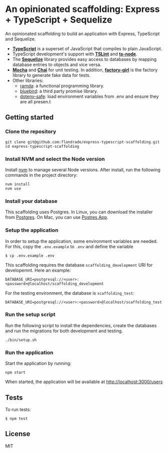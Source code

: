 # An opinionated scaffolding: Express + TypeScript + Sequelize

An opinionated scaffolding to build an application with Express, TypeScript and Sequelize.

- **[TypeScript](https://www.typescriptlang.org/)** is a superset of JavaScript
that compiles to plain JavaScript.
- TypeScript development's support with **[TSLint](https://palantir.github.io/tslint/)**
and **[ts-node](https://github.com/TypeStrong/ts-node)**.
- The **[Sequelize](http://docs.sequelizejs.com/)** library provides easy access to
databases by mapping database entries to objects and vice versa.
- **[Mocha](https://mochajs.org/)** and **[Chai](https://www.chaijs.com/)** for unit
testing. In addition, **[factory-girl](https://github.com/aexmachina/factory-girl)**
is the factory library to generate fake data for tests.
- Other libraries:
  - [ramda](https://ramdajs.com/): a functional programming library.
  - [bluebird](http://bluebirdjs.com/docs/getting-started.html): a third party
promise library.
  - [dotenv-safe](https://github.com/rolodato/dotenv-safe): load environment
  variables from .env and ensure they are all presen.t

## Getting started

### Clone the repository

```
git clone git@github.com:flandrade/express-typescript-scaffolding.git
cd express-typescript-scaffolding
```

### Install NVM and select the Node version

Install [nvm](https://github.com/creationix/nvm) to manage several Node versions.
After install, run the following commands in the project directory:

```
nvm install
nvm use
```

### Install your database

This scaffolding uses Postgres. In Linux, you can download the installer from
[Postgres](https://www.postgresql.org/download/). On Mac, you can use
[Postres App](https://postgresapp.com/).


### Setup the application

In order to setup the application, some environment variables are needed. For this,
copy the `.env.example` to `.env` and define the variable

```
$ cp .env.example .env
```

This scaffolding requires the database `scaffolding_development` URI for
developemnt. Here an example:

```
DATABASE_URI=postgresql://<user>:<password>@localhost/scaffolding_development
```

For the testing environment, the database is `scaffolding_test`:

```
DATABASE_URI=postgresql://<user>:<password>@localhost/scaffolding_test
```

### Run the setup script

Run the following script to install the dependencies, create the databases and
run the migrations for both development and testing.

```
./bin/setup.sh
```

### Run the application

Start the application by running:

```
npm start
```

When started, the application will be available at [http://localhost:3000/users](http://localhost:3000/users)

## Tests

To run tests:

```
$ npm test
```

## License
MIT
